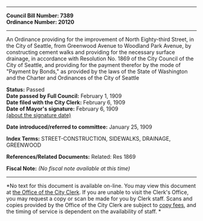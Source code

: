 * * * * *  
  
**Council Bill Number: [](#h0)[](#h2)7389**   
**Ordinance Number: 20120**  
  
* * * * *  
  
An Ordinance providing for the improvement of North Eighty-third Street, in the City of Seattle, from Greenwood Avenue to Woodland Park Avenue, by constructing cement walks and providing for the necessary surface drainage, in accordance with Resolution No. 1869 of the City Council of the City of Seattle, and providing for the payment therefor by the mode of "Payment by Bonds," as provided by the laws of the State of Washington and the Charter and Ordinances of the City of Seattle  
  
**Status:** Passed   
**Date passed by Full Council:** February 1, 1909   
**Date filed with the City Clerk:** February 6, 1909   
**Date of Mayor's signature:** February 6, 1909   
[(about the signature date)](/~public/approvaldate.htm)   
  
  
**Date introduced/referred to committee:** January 25, 1909   
  
**Index Terms:** STREET-CONSTRUCTION, SIDEWALKS, DRAINAGE, GREENWOOD  
  
**References/Related Documents:** Related: Res 1869  
  
**Fiscal Note:** *(No fiscal note available at this time)*  
  
* * * * *  
  
*No text for this document is available on-line. You may view this document at [the Office of the City Clerk](http://www.seattle.gov/leg/clerk/contactUs.htm). If you are unable to visit the Clerk's Office, you may request a copy or scan be made for you by Clerk staff. Scans and copies provided by the Office of the City Clerk are subject to [copy fees](http://clerk.seattle.gov/~public/clerkfees.htm), and the timing of service is dependent on the availability of staff. *  
  
  
